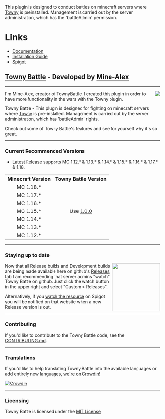 This plugin is designed to conduct battles on minecraft servers where [Towny](https://github.com/TownyAdvanced/Towny) is preinstalled.
Management is carried out by the server administration, which has the 'battleAdmin' permission.

# Links
* [Documentation](https://townybattle.gitbook.io/townybattles-wiki/)
* [Installation Guide](https://townybattle.gitbook.io/townybattles-wiki/install/installing)
* [Spigot](https://www.spigotmc.org/resources/townybattle.101931/)

## [Towny Battle](https://github.com/Mine-Alex/TownyBattle/) - Developed by [Mine-Alex](https://github.com/Mine-Alex)

___

<p><img align=right src="https://media.discordapp.net/attachments/920409306766123018/968941931713413150/TOWNY-BATTLE-27-04-2022.png">
I'm Mine-Alex, creator of TownyBattle. I created this plugin in order to have more functionality in the wars with the Towny plugin.

Towny Battle - This plugin is designed for fighting on minecraft servers where [Towny](https://github.com/TownyAdvanced/Towny) is pre-installed.
Management is carried out by the server administration, which has 'battleAdmin' rights.

Check out some of Towny Battle's features and see for yourself why it's so great.
</p>

___

### Current Recommended Versions
* [Latest Release](https://github.com/Mine-Alex/TownyBattle/releases/latest/) supports MC 1.12.* & 1.13.* & 1.14.* & 1.15.* & 1.16.* & 1.17.* & 1.18.

<table>
<tr><th> Minecraft Version</th><th>Towny Battle Version</th></tr>
<tr align=center><td> MC 1.18.*</td><td rowspan=7> Use <a href=https://github.com/Mine-Alex/TownyBattle/releases/tag/1.0.0>1.0.0</a></td>
<tr align=center><td> MC 1.17.*</td>
<tr align=center><td> MC 1.16.*</td>
<tr align=center><td> MC 1.15.*</td>
<tr align=center><td> MC 1.14.*</td>
<tr align=center><td> MC 1.13.*</td>
<tr align=center><td> MC 1.12.*</td>
</table>

___

### Staying up to date
<p><img align=right src="https://user-images.githubusercontent.com/879756/65964779-3a067200-e423-11e9-9928-938b976af2c2.gif" height="155">
    
Now that all Release builds and Development builds are being made available here on github's [Releases](https://github.com/Mine-Alex/TownyBattle/releases) tab I am recommending that server admins "watch" Towny Battle on github. Just click the watch button in the upper right and select "Custom > Releases".
    
Alternatively, if you [watch the resource](https://www.spigotmc.org/resources/townybattle.101931/) on Spigot you will be notified on that website when a new Release version is out.
</p>

___

### Contributing
If you'd like to contribute to the Towny Battle code, see the [CONTRIBUTING.md](https://github.com/Mine-Alex/TownyBattle/blob/main/CONTRIBUTING.md).

___

### Translations
If you'd like to help translating Towny Battle into the available languages or add entirely new languages, [we're on Crowdin!](https://crowdin.com/project/towny-battle)

[![Crowdin](https://badges.crowdin.net/towny-battle/localized.svg)](https://crowdin.com/project/towny-battle)

___

### Licensing
Towny Battle is licensed under the [MIT License](https://github.com/Mine-Alex/TownyBattle/blob/main/LICENSE)

